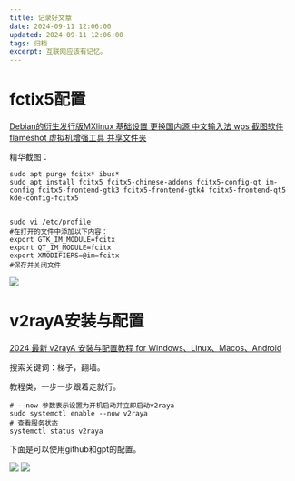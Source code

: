 ```yaml
---
title: 记录好文章
date: 2024-09-11 12:06:00
updated: 2024-09-11 12:06:00
tags: 归档
excerpt: 互联网应该有记忆。
---
```

# fctix5配置
[Debian的衍生发行版MXlinux 基础设置 更换国内源 中文输入法 wps 截图软件flameshot 虚拟机增强工具 共享文件夹](https://zhuanlan.zhihu.com/p/680178763)

精华截图：
``` shell
sudo apt purge fcitx* ibus* 
sudo apt install fcitx5 fcitx5-chinese-addons fcitx5-config-qt im-config fcitx5-frontend-gtk3 fcitx5-frontend-gtk4 fcitx5-frontend-qt5  kde-config-fcitx5


sudo vi /etc/profile
#在打开的文件中添加以下内容：
export GTK_IM_MODULE=fcitx
export QT_IM_MODULE=fcitx
export XMODIFIERS=@im=fcitx
#保存并关闭文件
```

![](https://cdn.jsdelivr.net/gh/RedrockerLi/RedrockerLi.github.io@main/Pics/fcitx5.788dhkttn700.webp)

# v2rayA安装与配置
[2024 最新 v2rayA 安装与配置教程 for Windows、Linux、Macos、Android](https://pengtech.net/network/v2rayA_install.html)

搜索关键词：梯子，翻墙。

教程类，一步一步跟着走就行。

``` shell
# --now 参数表示设置为开机启动并立即启动v2raya
sudo systemctl enable --now v2raya
# 查看服务状态
systemctl status v2raya
```
下面是可以使用github和gpt的配置。

![](https://cdn.jsdelivr.net/gh/RedrockerLi/RedrockerLi.github.io@main/Pics/v2rayA.30xcgd83hsc0.webp)
![](https://cdn.jsdelivr.net/gh/RedrockerLi/RedrockerLi.github.io@main/Pics/v2rayA.268vialv4ygw.webp)
